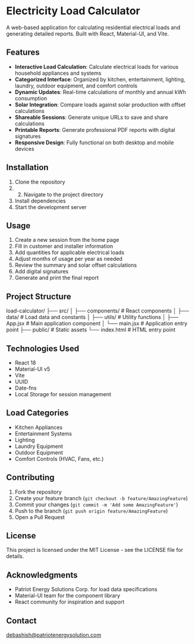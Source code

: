 # Electricity Load Calculator

A web-based application for calculating residential electrical loads and generating detailed reports. Built with React, Material-UI, and Vite.

## Features

- **Interactive Load Calculation**: Calculate electrical loads for various household appliances and systems
- **Categorized Interface**: Organized by kitchen, entertainment, lighting, laundry, outdoor equipment, and comfort controls
- **Dynamic Updates**: Real-time calculations of monthly and annual kWh consumption
- **Solar Integration**: Compare loads against solar production with offset calculations
- **Shareable Sessions**: Generate unique URLs to save and share calculations
- **Printable Reports**: Generate professional PDF reports with digital signatures
- **Responsive Design**: Fully functional on both desktop and mobile devices

## Installation

1. Clone the repository
2. 2. Navigate to the project directory
3. Install dependencies
4. Start the development server


## Usage

1. Create a new session from the home page
2. Fill in customer and installer information
3. Add quantities for applicable electrical loads
4. Adjust months of usage per year as needed
5. Review the summary and solar offset calculations
6. Add digital signatures
7. Generate and print the final report

## Project Structure
load-calculator/
├── src/
│ ├── components/ # React components
│ ├── data/ # Load data and constants
│ ├── utils/ # Utility functions
│ ├── App.jsx # Main application component
│ └── main.jsx # Application entry point
├── public/ # Static assets
└── index.html # HTML entry point


## Technologies Used

- React 18
- Material-UI v5
- Vite
- UUID
- Date-fns
- Local Storage for session management

## Load Categories

- Kitchen Appliances
- Entertainment Systems
- Lighting
- Laundry Equipment
- Outdoor Equipment
- Comfort Controls (HVAC, Fans, etc.)

## Contributing

1. Fork the repository
2. Create your feature branch (`git checkout -b feature/AmazingFeature`)
3. Commit your changes (`git commit -m 'Add some AmazingFeature'`)
4. Push to the branch (`git push origin feature/AmazingFeature`)
5. Open a Pull Request

## License

This project is licensed under the MIT License - see the LICENSE file for details.

## Acknowledgments

- Patriot Energy Solutions Corp. for load data specifications
- Material-UI team for the component library
- React community for inspiration and support

## Contact

debashish@patriotenergysolution.com
